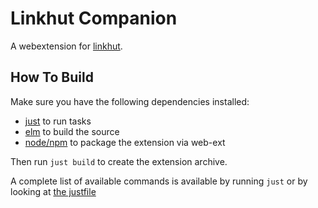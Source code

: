 # Linkhut Companion

A webextension for [linkhut](https://ln.ht).

## How To Build

Make sure you have the following dependencies installed:

- [just](https://github.com/casey/just) to run tasks
- [elm](https://elm-lang.org/) to build the source
- [node/npm](https://nodejs.org/en/) to package the extension via web-ext

Then run `just build` to create the extension archive.

A complete list of available commands is available by running `just` or by looking at [the justfile](./justfile)
